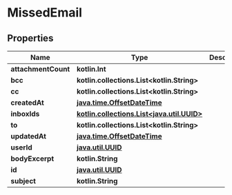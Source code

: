 
# MissedEmail

## Properties
Name | Type | Description | Notes
------------ | ------------- | ------------- | -------------
**attachmentCount** | **kotlin.Int** |  | 
**bcc** | **kotlin.collections.List&lt;kotlin.String&gt;** |  | 
**cc** | **kotlin.collections.List&lt;kotlin.String&gt;** |  | 
**createdAt** | [**java.time.OffsetDateTime**](java.time.OffsetDateTime) |  | 
**inboxIds** | [**kotlin.collections.List&lt;java.util.UUID&gt;**](java.util.UUID) |  | 
**to** | **kotlin.collections.List&lt;kotlin.String&gt;** |  | 
**updatedAt** | [**java.time.OffsetDateTime**](java.time.OffsetDateTime) |  | 
**userId** | [**java.util.UUID**](java.util.UUID) |  | 
**bodyExcerpt** | **kotlin.String** |  |  [optional]
**id** | [**java.util.UUID**](java.util.UUID) |  |  [optional]
**subject** | **kotlin.String** |  |  [optional]



